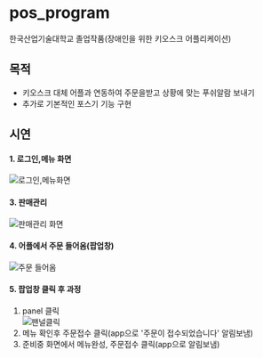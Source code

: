 # pos_program
한국산업기술대학교 졸업작품(장애인을 위한 키오스크 어플리케이션)  


## 목적
- 키오스크 대체 어플과 연동하여 주문을받고 상황에 맞는 푸쉬알람 보내기  
- 추가로 기본적인 포스기 기능 구현  

## 시연  
#### 1. 로그인,메뉴 화면 
  ![로그인,메뉴화면](https://user-images.githubusercontent.com/49936855/78554073-6b824f00-7845-11ea-938b-49f4c89dfa66.jpg)



#### 3. 판매관리  

![판매관리 화면](https://user-images.githubusercontent.com/49936855/78552247-1c86ea80-7842-11ea-969a-f74c67d7fc1c.PNG)

#### 4. 어플에서 주문 들어옴(팝업창)

![주문 들어옴](https://user-images.githubusercontent.com/49936855/78552358-548e2d80-7842-11ea-9f8d-8dd93a05cf7a.PNG)

#### 5. 팝업창 클릭 후 과정
1. panel 클릭    
![팬널클릭](https://user-images.githubusercontent.com/49936855/78552894-4a206380-7843-11ea-8601-82663c1a552c.PNG)
2. 메뉴 확인후 주문접수 클릭(app으로 '주문이 접수되었습니다' 알림보냄)
3. 준비중 화면에서 메뉴완성, 주문접수 클릭(app으로 알림보냄)
